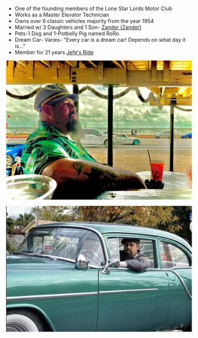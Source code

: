 * One of the founding members of the Lone Star Lords Motor Club
* Works as a Master Elevator Technician
* Owns over 6 classic vehicles majority from the year 1954
* Married w/ 3 Daughters and 1 Son- [Zander (Zander)](Zander%20(Zander).md)
* Pets-1 Dog and 1-Potbelly Pig named RoRo
* Dream Car- Varies- "Every car is a dream car! Depends on what day it is..."
* Member for 21 years [Jefe's Ride](../vehicles/Jefe's%20Ride.md)



![jefecaptain](../assets/jefecaptain.jpg)

![jefeprofile2](../assets/jefeprofile2.jpg)
